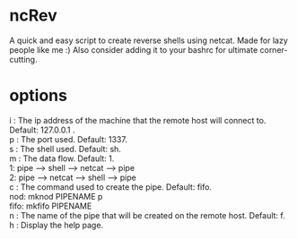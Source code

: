 # ncRev
A quick and easy script to create reverse shells using netcat. Made for lazy people like me :) Also consider adding it to your bashrc for ultimate corner-cutting.

# options
i : The ip address of the machine that the remote host will connect to. Default: 127.0.0.1 .  
p : The port used. Default: 1337.  
s : The shell used. Default: sh.  
m : The data flow. Default: 1.  
		1: pipe --> shell --> netcat --> pipe  
		2: pipe --> netcat --> shell --> pipe  
c : The command used to create the pipe. Default: fifo.  
		nod: mknod PIPENAME p  
		fifo: mkfifo PIPENAME  
n : The name of the pipe that will be created on the remote host. Default: f.  
h : Display the help page.

